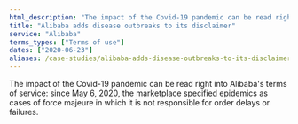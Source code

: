 ```yaml
---
html_description: "The impact of the Covid-19 pandemic can be read right into Alibaba's terms of service: since May 6, 2020, the marketplace specified epidemics as cases of force majeure in which it is not responsible for order delays or failures."
title: "Alibaba adds disease outbreaks to its disclaimer"
service: "Alibaba"
terms_types: ["Terms of use"]
dates: ["2020-06-23"]
aliases: /case-studies/alibaba-adds-disease-outbreaks-to-its-disclaimer
---
```


The impact of the Covid-19 pandemic can be read right into Alibaba's terms of service: since May 6, 2020, the marketplace <a target="_blank" rel="noopener" href="https://github.com/ambanum/CGUs-data/commit/37503cb23">specified</a> epidemics as cases of force majeure in which it is not responsible for order delays or failures.
